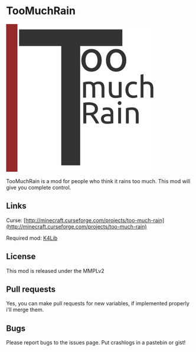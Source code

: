TooMuchRain
=========

![](logo.png)

TooMuchRain is a mod for people who think it rains too much. This mod will give you complete control.


## Links ##
Curse: [http://minecraft.curseforge.com/projects/too-much-rain](http://minecraft.curseforge.com/projects/too-much-rain)

Required mod: [K4Lib](http://minecraft.curseforge.com/mc-mods/224740-k4lib)

## License ##
This mod is released under the MMPLv2

## Pull requests ##
Yes, you can make pull requests for new variables, if implemented properly i'll merge them.

## Bugs ##
Please report bugs to the issues page. Put crashlogs in a pastebin or gist!


